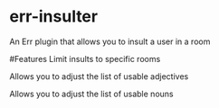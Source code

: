 err-insulter
============

An Err plugin that allows you to insult a user in a room

#Features
Limit insults to specific rooms

Allows you to adjust the list of usable adjectives

Allows you to adjust the list of usable nouns
